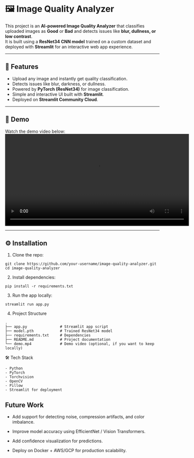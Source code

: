 # 🖼️ Image Quality Analyzer

This project is an **AI-powered Image Quality Analyzer** that classifies uploaded images as **Good** or **Bad** and detects issues like **blur, dullness, or low contrast**.  
It is built using a **ResNet34 CNN model** trained on a custom dataset and deployed with **Streamlit** for an interactive web app experience.

---

## 🚀 Features

* Upload any image and instantly get quality classification.
* Detects issues like blur, darkness, or dullness.
* Powered by **PyTorch (ResNet34)** for image classification.
* Simple and interactive UI built with **Streamlit**.
* Deployed on **Streamlit Community Cloud**.

---

## 🎥 Demo

 Watch the demo video below:
<video width="600" controls>
  <source src="demo.mp4" type="video/mp4">
  Your browser does not support the video tag.
</video>

---

## ⚙️ Installation

1. Clone the repo:

````
git clone https://github.com/your-username/image-quality-analyzer.git
cd image-quality-analyzer 
````
2. Install dependencies:
```
pip install -r requirements.txt
```

3. Run the app locally:
```
streamlit run app.py
```
4. Project Structure
```
.
├── app.py               # Streamlit app script
├── model.pth            # Trained ResNet34 model
├── requirements.txt     # Dependencies
├── README.md            # Project documentation
└── demo.mp4             # Demo video (optional, if you want to keep locally)
```
🛠️ Tech Stack
```
- Python
- PyTorch
- Torchvision
- OpenCV
- Pillow
- Streamlit for deployment
```
## Future Work

- Add support for detecting noise, compression artifacts, and color imbalance.

- Improve model accuracy using EfficientNet / Vision Transformers.

- Add confidence visualization for predictions.

- Deploy on Docker + AWS/GCP for production scalability.
